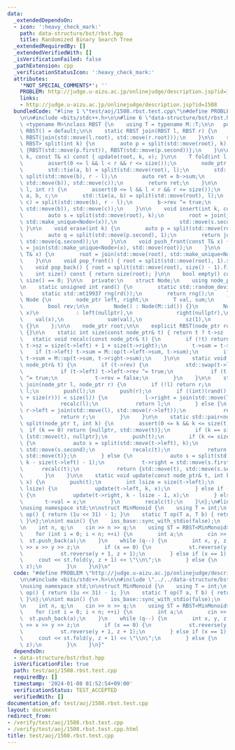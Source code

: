 ```yaml
---
data:
  _extendedDependsOn:
  - icon: ':heavy_check_mark:'
    path: data-structure/bst/rbst.hpp
    title: Randomized Binary Search Tree
  _extendedRequiredBy: []
  _extendedVerifiedWith: []
  _isVerificationFailed: false
  _pathExtension: cpp
  _verificationStatusIcon: ':heavy_check_mark:'
  attributes:
    '*NOT_SPECIAL_COMMENTS*': ''
    PROBLEM: http://judge.u-aizu.ac.jp/onlinejudge/description.jsp?id=1508
    links:
    - http://judge.u-aizu.ac.jp/onlinejudge/description.jsp?id=1508
  bundledCode: "#line 1 \"test/aoj/1508.rbst.test.cpp\"\n#define PROBLEM \"http://judge.u-aizu.ac.jp/onlinejudge/description.jsp?id=1508\"\
    \n\n#include <bits/stdc++.h>\n\n#line 6 \"data-structure/bst/rbst.hpp\"\n\ntemplate\
    \ <typename M>\nclass RBST {\n    using T = typename M::T;\n\n   public:\n   \
    \ RBST() = default;\n\n    static RBST join(RBST l, RBST r) {\n        return\
    \ RBST(join(std::move(l.root), std::move(r.root)));\n    }\n\n    std::pair<RBST,\
    \ RBST> split(int k) {\n        auto p = split(std::move(root), k);\n        return\
    \ {RBST(std::move(p.first)), RBST(std::move(p.second))};\n    }\n\n    void update(int\
    \ k, const T& x) const { update(root, k, x); }\n\n    T fold(int l, int r) {\n\
    \        assert(0 <= l && l < r && r <= size());\n        node_ptr a, b, c;\n\
    \        std::tie(a, b) = split(std::move(root), l);\n        std::tie(b, c) =\
    \ split(std::move(b), r - l);\n        auto ret = b->sum;\n        root = join(join(std::move(a),\
    \ std::move(b)), std::move(c));\n        return ret;\n    }\n\n    void reverse(int\
    \ l, int r) {\n        assert(0 <= l && l < r && r <= size());\n        node_ptr\
    \ a, b, c;\n        std::tie(a, b) = split(std::move(root), l);\n        std::tie(b,\
    \ c) = split(std::move(b), r - l);\n        b->rev ^= true;\n        root = join(join(std::move(a),\
    \ std::move(b)), std::move(c));\n    }\n\n    void insert(int k, const T& x) {\n\
    \        auto s = split(std::move(root), k);\n        root = join(join(std::move(s.first),\
    \ std::make_unique<Node>(x)),\n                    std::move(s.second));\n   \
    \ }\n\n    void erase(int k) {\n        auto p = split(std::move(root), k);\n\
    \        auto q = split(std::move(p.second), 1);\n        return join(std::move(p.first),\
    \ std::move(q.second));\n    }\n\n    void push_front(const T& x) {\n        root\
    \ = join(std::make_unique<Node>(x), std::move(root));\n    }\n\n    void push_back(const\
    \ T& x) {\n        root = join(std::move(root), std::make_unique<Node>(x));\n\
    \    }\n\n    void pop_front() { root = split(std::move(root), 1).second; }\n\n\
    \    void pop_back() { root = split(std::move(root), size() - 1).first; }\n\n\
    \    int size() const { return size(root); }\n\n    bool empty() const { return\
    \ size() == 0; }\n\n   private:\n    struct Node;\n    using node_ptr = std::unique_ptr<Node>;\n\
    \n    static unsigned int rand() {\n        static std::random_device rd;\n  \
    \      static std::mt19937 rng(rd());\n        return rng();\n    }\n\n    struct\
    \ Node {\n        node_ptr left, right;\n        T val, sum;\n        int sz;\n\
    \        bool rev;\n\n        Node() : Node(M::id()) {}\n        Node(const T&\
    \ x)\n            : left(nullptr),\n              right(nullptr),\n          \
    \    val(x),\n              sum(val),\n              sz(1),\n              rev(false)\
    \ {}\n    };\n\n    node_ptr root;\n\n    explicit RBST(node_ptr root) : root(std::move(root))\
    \ {}\n\n    static int size(const node_ptr& t) { return t ? t->sz : 0; }\n\n \
    \   static void recalc(const node_ptr& t) {\n        if (!t) return;\n       \
    \ t->sz = size(t->left) + 1 + size(t->right);\n        t->sum = t->val;\n    \
    \    if (t->left) t->sum = M::op(t->left->sum, t->sum);\n        if (t->right)\
    \ t->sum = M::op(t->sum, t->right->sum);\n    }\n\n    static void push(const\
    \ node_ptr& t) {\n        if (t->rev) {\n            std::swap(t->left, t->right);\n\
    \            if (t->left) t->left->rev ^= true;\n            if (t->right) t->right->rev\
    \ ^= true;\n            t->rev = false;\n        }\n    }\n\n    static node_ptr\
    \ join(node_ptr l, node_ptr r) {\n        if (!l) return r;\n        if (!r) return\
    \ l;\n        push(l);\n        push(r);\n        if ((int)(rand() % (size(l)\
    \ + size(r))) < size(l)) {\n            l->right = join(std::move(l->right), std::move(r));\n\
    \            recalc(l);\n            return l;\n        } else {\n           \
    \ r->left = join(std::move(l), std::move(r->left));\n            recalc(r);\n\
    \            return r;\n        }\n    }\n\n    static std::pair<node_ptr, node_ptr>\
    \ split(node_ptr t, int k) {\n        assert(0 <= k && k <= size(t));\n      \
    \  if (k == 0) return {nullptr, std::move(t)};\n        if (k == size(t)) return\
    \ {std::move(t), nullptr};\n        push(t);\n        if (k <= size(t->left))\
    \ {\n            auto s = split(std::move(t->left), k);\n            t->left =\
    \ std::move(s.second);\n            recalc(t);\n            return {std::move(s.first),\
    \ std::move(t)};\n        } else {\n            auto s = split(std::move(t->right),\
    \ k - size(t->left) - 1);\n            t->right = std::move(s.first);\n      \
    \      recalc(t);\n            return {std::move(t), std::move(s.second)};\n \
    \       }\n    }\n\n    static void update(const node_ptr& t, int k, const T&\
    \ x) {\n        push(t);\n        int lsize = size(t->left);\n        if (k <\
    \ lsize) {\n            update(t->left, k, x);\n        } else if (lsize < k)\
    \ {\n            update(t->right, k - lsize - 1, x);\n        } else {\n     \
    \       t->val = x;\n        }\n        recalc(t);\n    }\n};\n#line 6 \"test/aoj/1508.rbst.test.cpp\"\
    \nusing namespace std;\n\nstruct MinMonoid {\n    using T = int;\n    static T\
    \ op() { return (1u << 31) - 1; }\n    static T op(T a, T b) { return min(a, b);\
    \ }\n};\n\nint main() {\n    ios_base::sync_with_stdio(false);\n    cin.tie(0);\n\
    \n    int n, q;\n    cin >> n >> q;\n    using ST = RBST<MinMonoid>;\n    ST st;\n\
    \    for (int i = 0; i < n; ++i) {\n        int a;\n        cin >> a;\n      \
    \  st.push_back(a);\n    }\n    while (q--) {\n        int x, y, z;\n        cin\
    \ >> x >> y >> z;\n        if (x == 0) {\n            st.reverse(y, z + 1);\n\
    \            st.reverse(y + 1, z + 1);\n        } else if (x == 1) {\n       \
    \     cout << st.fold(y, z + 1) << \"\\n\";\n        } else {\n            st.update(y,\
    \ z);\n        }\n    }\n}\n"
  code: "#define PROBLEM \"http://judge.u-aizu.ac.jp/onlinejudge/description.jsp?id=1508\"\
    \n\n#include <bits/stdc++.h>\n\n#include \"../../data-structure/bst/rbst.hpp\"\
    \nusing namespace std;\n\nstruct MinMonoid {\n    using T = int;\n    static T\
    \ op() { return (1u << 31) - 1; }\n    static T op(T a, T b) { return min(a, b);\
    \ }\n};\n\nint main() {\n    ios_base::sync_with_stdio(false);\n    cin.tie(0);\n\
    \n    int n, q;\n    cin >> n >> q;\n    using ST = RBST<MinMonoid>;\n    ST st;\n\
    \    for (int i = 0; i < n; ++i) {\n        int a;\n        cin >> a;\n      \
    \  st.push_back(a);\n    }\n    while (q--) {\n        int x, y, z;\n        cin\
    \ >> x >> y >> z;\n        if (x == 0) {\n            st.reverse(y, z + 1);\n\
    \            st.reverse(y + 1, z + 1);\n        } else if (x == 1) {\n       \
    \     cout << st.fold(y, z + 1) << \"\\n\";\n        } else {\n            st.update(y,\
    \ z);\n        }\n    }\n}"
  dependsOn:
  - data-structure/bst/rbst.hpp
  isVerificationFile: true
  path: test/aoj/1508.rbst.test.cpp
  requiredBy: []
  timestamp: '2024-01-08 01:52:54+09:00'
  verificationStatus: TEST_ACCEPTED
  verifiedWith: []
documentation_of: test/aoj/1508.rbst.test.cpp
layout: document
redirect_from:
- /verify/test/aoj/1508.rbst.test.cpp
- /verify/test/aoj/1508.rbst.test.cpp.html
title: test/aoj/1508.rbst.test.cpp
---
```


